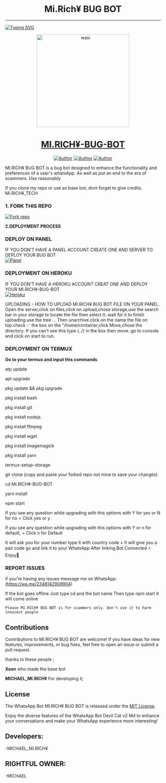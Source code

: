 <h1 align="center"> Mi.Rich¥ BUG BOT </h1>
<p align="center">  
  
***
  
<a href="https://git.io/typing-svg"><img src="https://readme-typing-svg.demolab.com?font=Black+Ops+One&size=50&pause=1000&color=1BAFBAFF&center=true&width=910&height=100&lines=THANKS FOR CHOOSING ;Mi.Rich¥-BUG-BOT;WHATSAPP+BUG+BOT;CREATED+BY+MCHAEL+MI.RICH¥;RELEASED+12.08.24;MADE WITH LOVE " alt="Typing SVG" /></a>
  </p>

  <p align="center">  
  <a href="https://whatsapp.com/channel/0029VagTGyuI1rcotBW2mn3p">
    <img alt="wasi" height="300" src="https://telegra.ph/file/3a21bf26bedef7966fd74.jpg">
    <h1 align="center">MI.RICH¥-BUG-BOT</h1>
  </a>
</p>
<p align="center">
<a href="https://github.com/MI.RICHY¥"><img title="Author" src="https://img.shields.io/badge/MI.RICH¥-black?style=for-the-badge&logo=Github"></a> <a href="https://whatsapp.com/channel/0029VagTGyuI1rcotBW2mn3p"><img title="Author" src="https://img.shields.io/badge/CHANNEL-black/white?style=for-the-badge&logo=whatsapp"></a> <a href="https://wa.me/2348142909904"><img title="Author" src="https://img.shields.io/badge/CHAT US-black?style=for-the-badge&logo=whatsapp"></a>

   
   

MI.RICH¥ BUG BOT is a bug bot designed to enhance the functionality and preferences of a user's whatsApp. As well as put an end to the era of scammers. Use reasonably

If you clone my repo or use as base bot, dont forget to give credits. Mi.RICH¥_TECH
### 1. FORK THIS REPO

<a href='https://github.com/mirichy419/MI.RICHY-BUG-BOT/fork' target="_blank"><img alt='Fork repo' src='https://img.shields.io/badge/Fork This Repo-black?style=for-the-badge&logo=git&logoColor=Black'/></a>
   


 **2.DEPLOYMENT PROCESS**
### DEPLOY ON PANEL
IF YOU DON'T HAVE A PANEL ACCOUNT CREATE ONE AND SERVER TO DEPLOY YOUR BUG BOT 
    <br>
    <a href='https://bot-hosting.net/?aff=1264676029318955030' target="_blank"><img alt='Panel' src='https://img.shields.io/badge/-Deploy-red?style=for-the-badge&logo=panel&logoColor=black'/></a>

### DEPLOYMENT ON HEROKU
IF YOU DON'T HAVE A HEROKU ACCOUNT CREAT ONE AND DEPLOY YOUR MI.RICH¥-BUG-BOT
    <br>
    <a href='https://signup.heroku.com' target="_blank"><img alt='Heroku'
src='https://img.shield.io/badge/-Deploy-blue?style=for-the-badge&logo=heroku&logocolor=black'/></a>


UPLOADING - HOW TO UPLOAD MI.RICH¥ BUG BOT FILE ON YOUR PANEL. Open the server,click on files,click on upload,chose storage,use the search bar in your storage to locate the file then select it..wait for it to finish uploading.use the tree ... Then unarchive.click on the name the file on top.check ✅ the box on the "/home/container,click Move,chose the directory. If you can't see this type (../) in the box then move..go to console and click on start to run.

### DEPLOYMENT ON TERMUX

**Go to your termux and input this commands**


atp update

apt upgrade

pkg update && pkg upgrade

pkg install bash

pkg install git

pkg install nodejs

pkg install ffmpeg

pkg install wget

pkg install imagemagick

pkg install yarn

termux-setup-storage

git clone  (copy and paste your forked repo not mine to save your changes) 


cd MI.RICH¥-BUG-BOT

yarn install
   
npm start


If you see any question while upgrading with this options with Y for yes or N for no = Click yes or y

If you see any question while upgrading with this options with Y or n for default, = Click n for Default



 It will ask you for your number type it with country code +
 It will give you a pair code go and link it to your WhatsApp 
 After linking
 Bot Connected ⚡
 Enjoy🤖

### REPORT ISSUES

if you're having any issues message me on
WhatsApp: (https://wa.me/2348142909904) 

If the bot goes offline 
Just type cd and the bot name 
Then type npm start
It will come online

`Please MI.RICH¥ BUG BOT is for scammers only. Don't use it to harm innocent people`


## Contributions

Contributions to MI.RICH¥ BUG BOT are welcome! If you have ideas for new features, improvements, or bug fixes, feel free to open an issue or submit a pull request. <br>

   thanks to these people ;

   **Xeon** who made the base bot

   **MICHAEL_MI.RICH¥** For developing it; <br>


## License

The WhatsApp Bot MI.RICH¥ BUG BOT is released under the [MIT License](https://opensource.org/licenses/MIT).

Enjoy the diverse features of the WhatsApp Bot Devil Cat v2 Md to enhance your conversations and make your WhatsApp experience more interesting!

## Developers:

-MICHAEL_MI.RICH¥
## RIGHTFUL OWNER:
-MICHAEL
